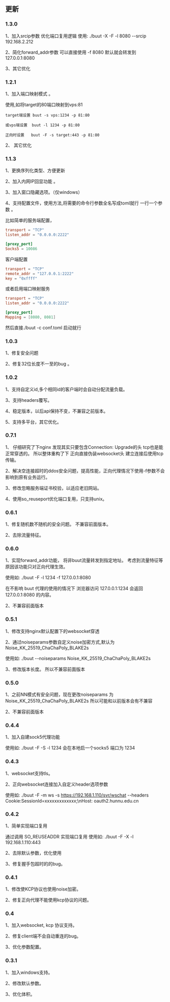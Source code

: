 


## 更新 

### 1.3.0

1、加入srcip参数 优化端口复用逻辑 使用: ./buut -X -F -l 8080 --srcip 192.168.2.212

2、简化forward_addr参数 可以直接使用 -f 8080 默认就会转发到 127.0.0.1:8080

3、其它优化

### 1.2.1

1、加入端口映射模式 。

使用,如将target的80端口映射到vps:81
 
	target端设置 buut -s vps:1234 -p 81:80   
 
	或vps端设置  buut -l 1234 -p 81:80  
 
	正向时设置   buut -F -s target:443 -p 81:80  

2、 其它优化


### 1.1.3

1、更换序列化类型、方便更新

2、加入内网IP回显功能 。

3、加入窗口隐藏选项。（仅windows）

4、支持配置文件，使用方法,将需要的命令行参数全名写成toml就行 一行一个参数 。
	
比如简单的服务端配置，
```toml
transport = "TCP"
listen_addr = "0.0.0.0:2222"

[proxy_port]
Socks5 = 10086
```

客户端配置
```toml
transport = "TCP"
remote_addr = "127.0.0.1:2222"
key = "0xffff"

```

或者启用端口映射服务
```toml
transport = "TCP"
listen_addr = "0.0.0.0:2222"

[proxy_port]
Mapping = [8080, 8081]
```

然后直接./buut -c conf.toml 启动就行


### 1.0.3

1、修复安全问题

2、修复32位长度不一至的bug 。


### 1.0.2

1、支持自定义id,多个相同id的客户端时会自动分配流量负载。

3、支持headers覆写。

4、稳定版本，以后api保持不变，不兼容之前版本。

5、支持多平台，其它优化。


### 0.7.1

1、 仔细研究了下nginx 发现其实只要包含Connection: Upgrade的头 tcp也是能正常穿透的。 
所以整体重构了下 正向直接伪装websocket头 建立连接后使用tcp传输。

2、解决空连接超时的ddos安全问题，提高性能，正向代理情况下使用-f参数不会影响到原有业务运行。

3、修改忽略服务端证书校验，以适应老旧网站。

4、使用so_reuseport优化端口复用，只支持unix。


### 0.6.1

1、修复随机数不随机的安全问题。 不兼容前面版本。

2、去除流量特征。


### 0.6.0

1、实现forward_addr功能， 将非buut流量转发到指定地址。 考虑到流量特征等原因该功能只对正向代理生效。

使用如:  ./buut -F -l 1234 -f 127.0.0.1:8080  

在不影响 buut 代理的使用的情况下 浏览器访问 127.0.0.1:1234 会返回 127.0.0.1:8080 的内容。 

2、不兼容前面版本

### 0.5.1

1、修改支持nginx默认配置下的websocket穿透

2、通过noiseparams参数自定义noise加密方式,默认为 Noise_KK_25519_ChaChaPoly_BLAKE2s 

使用如:  ./buut --noiseparams Noise_KK_25519_ChaChaPoly_BLAKE2s

3、修改版本长度。 所以不兼容前面版本 


### 0.5.0

1、之前NN模式有安全问题，现在更改noiseparams 为 Noise_KK_25519_ChaChaPoly_BLAKE2s 所以可能和以前版本会有不兼容

2、不兼容前面版本

### 0.4.4

1、加入自建sock5代理功能

使用如: ./buut -F -S -l 1234 会在本地启一个socks5 端口为 1234 


### 0.4.3

1、websocket支持tls。

2、正向websocket连接加入自定义header选项参数 

使用如: ./buut -F -m ws -s https://192.168.1.110/svr/wschat --headers Cookie:SessionId=xxxxxxxxxxxxx;\nHost: oauth2.hunnu.edu.cn


### 0.4.2

1、简单实现端口复用

通过调用 SO_REUSEADDR 实现端口复用 使用如: ./buut -F -X -l 192.168.1.110:443  

2、去除默认参数，优化使用

3、修复握手包超时的的bug。


### 0.4.1

1、修改使KCP协议也使用noise加密。

2、修复正向代理不能使用kcp协议的问题。


### 0.4

1、加入websocket, kcp 协议支持。

2、修复client端不会自动重连的bug。

3、优化参数配置。


### 0.3.1 

1、加入windows支持。

2、修改默认参数。

3、优化体积。

